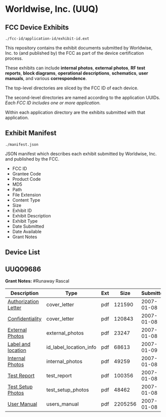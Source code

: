 # Worldwise, Inc. (UUQ)
## FCC Device Exhibits

```
./fcc-id/application-id/exhibit-id.ext
```

This repository contains the exhibit documents submitted by Worldwise, Inc. to (and published by) the FCC as part of the device certification process.

These exhibits can include **internal photos**, **external photos**, **RF test reports**, **block diagrams**, **operational descriptions**, **schematics**, **user manuals**, and various **correspondence**.

The top-level directories are sliced by the FCC ID of each device.

The second-level directories are named according to the application UUIDs. *Each FCC ID includes one or more application.*

Within each application directory are the exhibits submitted with that application. 

## Exhibit Manifest

```
./manifest.json
```

JSON manifest which describes each exhibit submitted by Worldwise, Inc. and published by the FCC.

- FCC ID
- Grantee Code
- Product Code
- MD5
- Path
- File Extension
- Content Type
- Size
- Exhibit ID
- Exhibit Description
- Exhibit Type
- Date Submitted
- Date Available
- Grant Notes

## Device List
## UUQ09686
**Grant Notes:** #Runaway Rascal

| Description | Type | Ext | Size | Submitted | Available |
| ----------- | ---- | --- | ---- | --------- | --------- |
| [Authorization Letter](UUQ09686/7ab3f6f3bd023e560434af853d6938b5/745037.pdf) | cover_letter | pdf | 121590 | 2007-01-08 | 2007-01-09 |
| [Confidentiality](UUQ09686/7ab3f6f3bd023e560434af853d6938b5/745038.pdf) | cover_letter | pdf | 120843 | 2007-01-08 | 2007-01-09 |
| [External Photos](UUQ09686/7ab3f6f3bd023e560434af853d6938b5/745040.pdf) | external_photos | pdf | 23247 | 2007-01-08 | 2007-01-09 |
| [Label and location](UUQ09686/7ab3f6f3bd023e560434af853d6938b5/745104.pdf) | id_label_location_info | pdf | 68613 | 2007-01-09 | 2007-01-09 |
| [Internal Photos](UUQ09686/7ab3f6f3bd023e560434af853d6938b5/745041.pdf) | internal_photos | pdf | 49259 | 2007-01-08 | 2007-01-09 |
| [Test Report](UUQ09686/7ab3f6f3bd023e560434af853d6938b5/745045.pdf) | test_report | pdf | 100356 | 2007-01-08 | 2007-01-09 |
| [Test Setup Photos](UUQ09686/7ab3f6f3bd023e560434af853d6938b5/745046.pdf) | test_setup_photos | pdf | 48462 | 2007-01-08 | 2007-01-09 |
| [User Manual](UUQ09686/7ab3f6f3bd023e560434af853d6938b5/745047.pdf) | users_manual | pdf | 2205256 | 2007-01-08 | 2007-01-09 |
